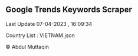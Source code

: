 

## Google Trends Keywords Scraper 
 
Last Update 07-04-2023 , 16:09:34

Country List :
VIETNAM.json



© Abdul Muttaqin 
